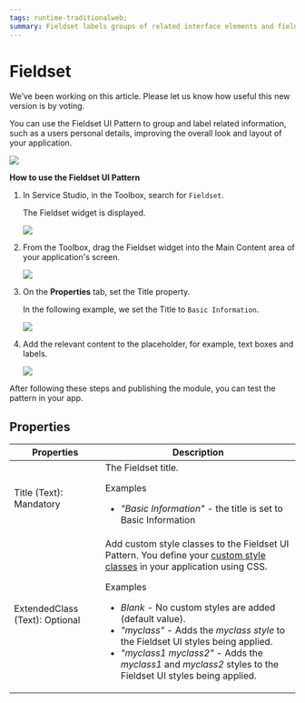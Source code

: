 ```yaml
---
tags: runtime-traditionalweb; 
summary: Fieldset labels groups of related interface elements and fields.
---
```


# Fieldset

<div class="info" markdown="1">

We’ve been working on this article. Please let us know how useful this new version is by voting.

</div>

You can use the Fieldset UI Pattern to group and label related information, such as a users personal details, improving the overall look and layout of your application.

![](<images/fieldset-1-ss.png>)

**How to use the Fieldset UI Pattern**

1. In Service Studio, in the Toolbox, search for `Fieldset`.

    The Fieldset widget is displayed.

    ![](<images/fieldset-6-ss.png>)

1. From the Toolbox, drag the Fieldset widget into the Main Content area of your application's screen.

    ![](<images/fieldset-7-ss.png>)

1. On the **Properties** tab, set the Title property.

    In the following example, we set the Title to `Basic Information`.

    ![](<images/fieldset-5-ss.png>)

1. Add the relevant content to the placeholder, for example, text boxes and labels.

    ![](<images/fieldset-8-ss.png>)

After following these steps and publishing the module, you can test the pattern in your app.

## Properties

| Properties | Description |
|---|---|
| Title (Text): Mandatory   |  The Fieldset title.  <p>Examples <ul><li>_"Basic Information"_ - the title is set to Basic Information</li></ul></p> | 
| ExtendedClass (Text): Optional  | Add custom style classes to the Fieldset UI Pattern. You define your [custom style classes](../../../../../develop/ui/look-feel/css.md) in your application using CSS. <p>Examples <ul><li>_Blank_ - No custom styles are added (default value).</li><li>_"myclass"_ - Adds the _myclass style_ to the Fieldset UI styles being applied.</li><li>_"myclass1 myclass2"_ - Adds the _myclass1_ and _myclass2_ styles to the Fieldset UI styles being applied.</li></ul></p> |
